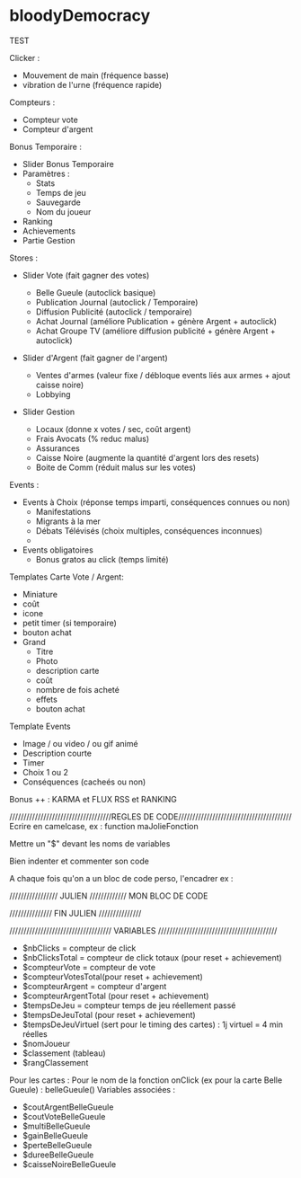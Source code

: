 ﻿# bloodyDemocracy

TEST 

Clicker :
- Mouvement de main (fréquence basse)
- vibration de l'urne (fréquence rapide)

Compteurs :
- Compteur vote
- Compteur d'argent

Bonus Temporaire :
  - Slider Bonus Temporaire
  - Paramètres :
    - Stats
    - Temps de jeu
    - Sauvegarde
    - Nom du joueur
  - Ranking
  - Achievements
  - Partie Gestion

Stores :
  - Slider Vote (fait gagner des votes)
    - Belle Gueule (autoclick basique)
    - Publication Journal (autoclick / Temporaire)
    - Diffusion Publicité (autoclick / temporaire)
    - Achat Journal (améliore Publication + génère Argent + autoclick)
    - Achat Groupe TV (améliore diffusion publicité + génère Argent + autoclick)
    
  - Slider d'Argent (fait gagner de l'argent)
    - Ventes d'armes (valeur fixe / débloque events liés aux armes + ajout caisse noire)
    - Lobbying 
  - Slider Gestion
    - Locaux (donne x votes / sec, coût argent)
    - Frais Avocats (% reduc malus)
    - Assurances 
    - Caisse Noire (augmente la quantité d'argent lors des resets)
    - Boite de Comm (réduit malus sur les votes)
    
Events :
- Events à Choix (réponse temps imparti, conséquences connues ou non)
  - Manifestations
  - Migrants à la mer
  - Débats Télévisés (choix multiples, conséquences inconnues)
  - 
- Events obligatoires
  - Bonus gratos au click (temps limité)    

Templates Carte Vote / Argent:
 - Miniature
  - coût
  - icone
  - petit timer (si temporaire)
  - bouton achat
 - Grand 
    - Titre
    - Photo
    - description carte 
    - coût
    - nombre de fois acheté
    - effets
    - bouton achat

Template Events
  - Image / ou video / ou gif animé 
  - Description courte
  - Timer 
  - Choix 1 ou 2
  - Conséquences (cacheés ou non)

Bonus ++ : KARMA et FLUX RSS et RANKING

////////////////////////////////////REGLES DE CODE////////////////////////////////////////
Ecrire en camelcase, ex :
function maJolieFonction

Mettre un "$" devant les noms de variables

Bien indenter et commenter son code

A chaque fois qu'on a un bloc de code perso, l'encadrer ex :

///////////////// JULIEN /////////////
MON BLOC DE CODE

/////////////// FIN JULIEN ///////////////



//////////////////////////////////// VARIABLES //////////////////////////////////////////
- $nbClicks = compteur de click
- $nbClicksTotal = compteur de click totaux (pour reset + achievement)
- $compteurVote = compteur de vote
- $compteurVotesTotal(pour reset + achievement)
- $compteurArgent = compteur d'argent
- $compteurArgentTotal (pour reset + achievement)
- $tempsDeJeu = compteur temps de jeu réellement passé
- $tempsDeJeuTotal (pour reset + achievement)
- $tempsDeJeuVirtuel (sert pour le timing des cartes) : 1j virtuel = 4 min réelles
- $nomJoueur
- $classement (tableau)
- $rangClassement

Pour les cartes :
Pour le nom de la fonction onClick (ex pour la carte Belle Gueule) : belleGueule()
Variables associées :
- $coutArgentBelleGueule
- $coutVoteBelleGueule
- $multiBelleGueule
- $gainBelleGueule
- $perteBelleGueule
- $dureeBelleGueule
- $caisseNoireBelleGueule

